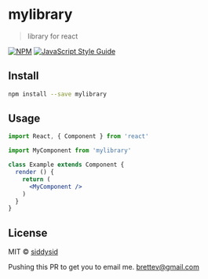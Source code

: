 # mylibrary

> library for react

[![NPM](https://img.shields.io/npm/v/mylibrary.svg)](https://www.npmjs.com/package/mylibrary) [![JavaScript Style Guide](https://img.shields.io/badge/code_style-standard-brightgreen.svg)](https://standardjs.com)

## Install

```bash
npm install --save mylibrary
```

## Usage

```jsx
import React, { Component } from 'react'

import MyComponent from 'mylibrary'

class Example extends Component {
  render () {
    return (
      <MyComponent />
    )
  }
}
```

## License

MIT © [siddysid](https://github.com/siddysid)


Pushing this PR to get you to email me. brettev@gmail.com 